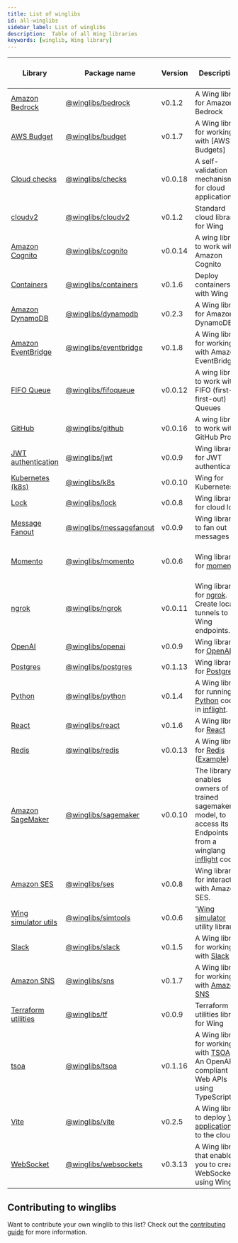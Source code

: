 ```yaml
---
title: List of winglibs
id: all-winglibs
sidebar_label: List of winglibs
description:  Table of all Wing libraries
keywords: [winglib, Wing library]
---
```


| Library  | Package name  | Version | Description  | Supported Wing platforms |
| -------- | ------- | ------- | ------- | ------- |
| [Amazon Bedrock](/docs/winglibs/winglibs/bedrock) | [@winglibs/bedrock](/docs/winglibs/winglibs/bedrock) |  v0.1.2 | A Wing library for Amazon Bedrock  | [sim](/docs/platforms/sim), [tf-aws](/docs/platforms/AWS/tf-aws) |
| [AWS Budget](/docs/winglibs/winglibs/budget) | [@winglibs/budget](/docs/winglibs/winglibs/budget) |  v0.1.7 | A Wing library for working with [AWS Budgets]  | [sim](/docs/platforms/sim), [tf-aws](/docs/platforms/AWS/tf-aws) |
| [Cloud checks](/docs/winglibs/winglibs/checks) | [@winglibs/checks](/docs/winglibs/winglibs/checks) |  v0.0.18 | A self-validation mechanism for cloud applications  | [*](/docs/platforms/platforms) |
| [cloudv2](/docs/winglibs/winglibs/cloudv2) | [@winglibs/cloudv2](/docs/winglibs/winglibs/cloudv2) |  v0.1.2 | Standard cloud library for Wing  | [sim](/docs/platforms/sim), [tf-aws](/docs/platforms/AWS/tf-aws) |
| [Amazon Cognito](/docs/winglibs/winglibs/cognito) | [@winglibs/cognito](/docs/winglibs/winglibs/cognito) |  v0.0.14 | A wing library to work with Amazon Cognito  | [sim](/docs/platforms/sim), [tf-aws](/docs/platforms/AWS/tf-aws) |
| [Containers](/docs/winglibs/winglibs/containers) | [@winglibs/containers](/docs/winglibs/winglibs/containers) |  v0.1.6 | Deploy containers with Wing  | [sim](/docs/platforms/sim), [tf-aws](/docs/platforms/AWS/tf-aws) |
| [Amazon DynamoDB](/docs/winglibs/winglibs/dynamodb) | [@winglibs/dynamodb](/docs/winglibs/winglibs/dynamodb) |  v0.2.3 | A Wing library for Amazon DynamoDB  | [sim](/docs/platforms/sim), [tf-aws](/docs/platforms/AWS/tf-aws) |
| [Amazon EventBridge](/docs/winglibs/winglibs/eventbridge) | [@winglibs/eventbridge](/docs/winglibs/winglibs/eventbridge) |  v0.1.8 | A Wing library for working with Amazon EventBridge  | [sim](/docs/platforms/sim), [tf-aws](/docs/platforms/AWS/tf-aws), [awscdk](/docs/platforms/AWS/awscdk) |
| [FIFO Queue](/docs/winglibs/winglibs/fifoqueue) | [@winglibs/fifoqueue](/docs/winglibs/winglibs/fifoqueue) |  v0.0.12 | A wing library to work with FIFO (first-in first-out) Queues  | [sim](/docs/platforms/sim), [tf-aws](/docs/platforms/AWS/tf-aws) |
| [GitHub](/docs/winglibs/winglibs/github) | [@winglibs/github](/docs/winglibs/winglibs/github) |  v0.0.16 | A wing library to work with GitHub Probot  | [*](/docs/platforms/platforms) |
| [JWT authentication](/docs/winglibs/winglibs/jwt) | [@winglibs/jwt](/docs/winglibs/winglibs/jwt) |  v0.0.9 | Wing library for JWT authentication  | [*](/docs/platforms/platforms) |
| [Kubernetes (k8s)](/docs/winglibs/winglibs/k8s) | [@winglibs/k8s](/docs/winglibs/winglibs/k8s) |  v0.0.10 | Wing for Kubernetes  | k8s |
| [Lock](/docs/winglibs/winglibs/lock) | [@winglibs/lock](/docs/winglibs/winglibs/lock) |  v0.0.8 | Wing library for cloud lock  | [*](/docs/platforms/platforms) |
| [Message Fanout](/docs/winglibs/winglibs/messagefanout) | [@winglibs/messagefanout](/docs/winglibs/winglibs/messagefanout) |  v0.0.9 | Wing library to fan out messages  | [sim](/docs/platforms/sim), [tf-aws](/docs/platforms/AWS/tf-aws) |
| [Momento](/docs/winglibs/winglibs/momento) | [@winglibs/momento](/docs/winglibs/winglibs/momento) |  v0.0.6 | Wing library for [momento](https://www.gomomento.com/)  | [sim](/docs/platforms/sim), [tf-aws](/docs/platforms/AWS/tf-aws), [tf-gcp](/docs/platforms/google-cloud/tf-gcp), [tf-azure](/docs/platforms/microsoft-azure/tf-azure) |
| [ngrok](/docs/winglibs/winglibs/ngrok) | [@winglibs/ngrok](/docs/winglibs/winglibs/ngrok) |  v0.0.11 | Wing library for [ngrok](https://ngrok.com/). Create local tunnels to Wing endpoints.  | [*](/docs/platforms/platforms) |
| [OpenAI](/docs/winglibs/winglibs/openai) | [@winglibs/openai](/docs/winglibs/winglibs/openai) |  v0.0.9 | Wing library for [OpenAI](https://openai.com/)  | [*](/docs/platforms/platforms) |
| [Postgres](/docs/winglibs/winglibs/postgres) | [@winglibs/postgres](/docs/winglibs/winglibs/postgres) |  v0.1.13 | Wing library for [Postgres](https://www.postgresql.org/)  | [sim](/docs/platforms/sim), [tf-aws](/docs/platforms/AWS/tf-aws) |
| [Python](/docs/winglibs/winglibs/python) | [@winglibs/python](/docs/winglibs/winglibs/python) |  v0.1.4 | A Wing library for running [Python](https://www.python.org/) code in [inflight](https://www.winglang.io/docs/concepts/inflights#inflight-code).  | [sim](/docs/platforms/sim), [tf-aws](/docs/platforms/AWS/tf-aws) |
| [React](/docs/winglibs/winglibs/react) | [@winglibs/react](/docs/winglibs/winglibs/react) |  v0.1.6 | A Wing library for [React](https://react.dev/)  | [sim](/docs/platforms/sim), [tf-aws](/docs/platforms/AWS/tf-aws) |
| [Redis](/docs/winglibs/winglibs/redis) | [@winglibs/redis](/docs/winglibs/winglibs/redis) |  v0.0.13 | A Wing library for [Redis](https://redis.io/) ([Example](https://www.winglang.io/docs/examples/redis)) | [sim](/docs/platforms/sim) |
| [Amazon SageMaker](/docs/winglibs/winglibs/sagemaker) | [@winglibs/sagemaker](/docs/winglibs/winglibs/sagemaker) |  v0.0.10 | The library enables owners of a trained sagemaker model, to access its Endpoints from a winglang [inflight](https://www.winglang.io/docs/concepts/inflights#inflight-code) code.  | [sim](/docs/platforms/sim), [tf-aws](/docs/platforms/AWS/tf-aws) |
| [Amazon SES](/docs/winglibs/winglibs/ses) | [@winglibs/ses](/docs/winglibs/winglibs/ses) |  v0.0.8 | Wing library for interacting with Amazon SES.  | [sim](/docs/platforms/sim), [tf-aws](/docs/platforms/AWS/tf-aws) |
| [Wing simulator utils](/docs/winglibs/winglibs/simtools) | [@winglibs/simtools](/docs/winglibs/winglibs/simtools) |  v0.0.6 | '[Wing simulator](https://www.winglang.io/docs/platforms/sim) utility library'  | [sim](/docs/platforms/sim) |
| [Slack](/docs/winglibs/winglibs/slack) | [@winglibs/slack](/docs/winglibs/winglibs/slack) |  v0.1.5 | A Wing library for working with [Slack](https://slack.com/)  | [sim](/docs/platforms/sim), [tf-aws](/docs/platforms/AWS/tf-aws) |
| [Amazon SNS](/docs/winglibs/winglibs/sns) | [@winglibs/sns](/docs/winglibs/winglibs/sns) |  v0.1.7 | A Wing library for working with [Amazon SNS](https://aws.amazon.com/sns/)  | [tf-aws](/docs/platforms/AWS/tf-aws), [awscdk](/docs/platforms/AWS/awscdk), [sim](/docs/platforms/sim) |
| [Terraform utilities](/docs/winglibs/winglibs/tf) | [@winglibs/tf](/docs/winglibs/winglibs/tf) |  v0.0.9 | Terraform utilities library for Wing  | [sim](/docs/platforms/sim), [tf-aws](/docs/platforms/AWS/tf-aws) |
| [tsoa](/docs/winglibs/winglibs/tsoa) | [@winglibs/tsoa](/docs/winglibs/winglibs/tsoa) |  v0.1.16 | A Wing library for working with [TSOA](https://tsoa-community.github.io/docs/) - An OpenAPI-compliant Web APIs using TypeScript.  | [sim](/docs/platforms/sim) |
| [Vite](/docs/winglibs/winglibs/vite) | [@winglibs/vite](/docs/winglibs/winglibs/vite) |  v0.2.5 | A Wing library to deploy [Vite applications](https://vitejs.dev/) to the cloud.  | [sim](/docs/platforms/sim), [tf-aws](/docs/platforms/AWS/tf-aws) |
| [WebSocket](/docs/winglibs/winglibs/websockets) | [@winglibs/websockets](/docs/winglibs/winglibs/websockets) |  v0.3.13 | A Wing library that enables you to create WebSockets using Wing.  | [sim](/docs/platforms/sim), [tf-aws](/docs/platforms/AWS/tf-aws), [awscdk](/docs/platforms/AWS/awscdk) |

## Contributing to winglibs

  Want to contribute your own winglib to this list? Check out the [contributing guide](https://github.com/winglang/winglibs?tab=readme-ov-file#how-do-i-add-a-new-library) for more information.

  
